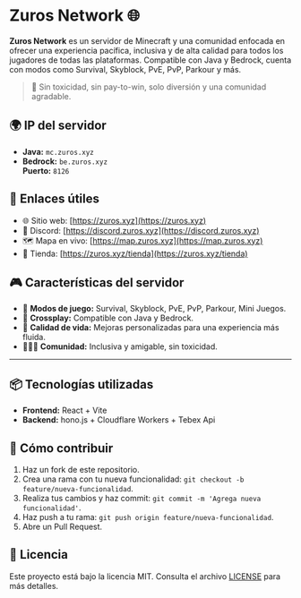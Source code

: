 # Zuros Network 🌐

**Zuros Network** es un servidor de Minecraft y una comunidad enfocada en ofrecer una experiencia pacífica, inclusiva y de alta calidad para todos los jugadores de todas las plataformas. Compatible con Java y Bedrock, cuenta con modos como Survival, Skyblock, PvE, PvP, Parkour y más.

> 🌈 Sin toxicidad, sin pay-to-win, solo diversión y una comunidad agradable.


## 🌍 IP del servidor

- **Java:** `mc.zuros.xyz`
- **Bedrock:** `be.zuros.xyz`  
  **Puerto:** `8126`

## 📱 Enlaces útiles

- 🌐 Sitio web: [https://zuros.xyz](https://zuros.xyz)
- 💬 Discord: [https://discord.zuros.xyz](https://discord.zuros.xyz)
- 🗺️ Mapa en vivo: [https://map.zuros.xyz](https://map.zuros.xyz)
- 🛒 Tienda: [https://zuros.xyz/tienda](https://zuros.xyz/tienda)

## 🎮 Características del servidor

- 🎯 **Modos de juego:** Survival, Skyblock, PvE, PvP, Parkour, Mini Juegos.
- 🔗 **Crossplay:** Compatible con Java y Bedrock.
- 🌱 **Calidad de vida:** Mejoras personalizadas para una experiencia más fluida.
- 🧑‍🤝‍🧑 **Comunidad:** Inclusiva y amigable, sin toxicidad.

---

## 📦 Tecnologías utilizadas

- **Frontend:** React + Vite
- **Backend:** hono.js + Cloudflare Workers + Tebex Api


## 🚀 Cómo contribuir

1. Haz un fork de este repositorio.
2. Crea una rama con tu nueva funcionalidad: `git checkout -b feature/nueva-funcionalidad`.
3. Realiza tus cambios y haz commit: `git commit -m 'Agrega nueva funcionalidad'`.
4. Haz push a tu rama: `git push origin feature/nueva-funcionalidad`.
5. Abre un Pull Request.


## 🧾 Licencia

Este proyecto está bajo la licencia MIT. Consulta el archivo [LICENSE](LICENSE) para más detalles.
